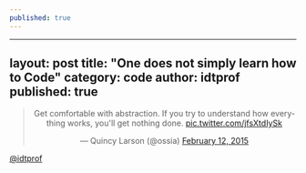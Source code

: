 ```yaml
---
published: true
---
```

---
layout: post
title: "One does not simply learn how to Code"
category: code
author: idtprof
published: true
---

<blockquote align="center" class="twitter-tweet" data-lang="en"><p lang="en" dir="ltr">Get comfortable with abstraction. If you try to understand how everything works, you&#39;ll get nothing done. <a href="http://t.co/jfsXtdIySk">pic.twitter.com/jfsXtdIySk</a></p>&mdash; Quincy Larson (@ossia) <a href="https://twitter.com/ossia/status/565907210497040384">February 12, 2015</a></blockquote>
<script async src="//platform.twitter.com/widgets.js" charset="utf-8"></script>

[@idtprof](https://twitter.com/idtprof)

